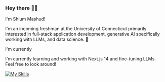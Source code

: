 ### Hey there 👋🏽

<!--
**shiumash/shiumash** is a ✨ _special_ ✨ repository because its `README.md` (this file) appears on your GitHub profile.

Here are some ideas to get you started:

- 🔭 I’m currently working on ...
- 🌱 I’m currently learning ...
- 👯 I’m looking to collaborate on ...
- 🤔 I’m looking for help with ...
- 💬 Ask me about ...
- 📫 How to reach me: ...
- 😄 Pronouns: ...
- ⚡ Fun fact: ...
-->

I'm Shium Mashud! 

I'm an incoming freshman at the University of Connecticut primarily interested in full-stack application development, generative AI specifically working with LLMs, and data science. 🏫

I'm currently 

I'm currently learning and working with Next.js 14 and fine-tuning LLMs. Feel free to look around!

[![My Skills](https://skillicons.dev/icons?i=react,java,js,nodejs,py,sklearn,tensorflow,spring,postgres,postman,bootstrap)](https://skillicons.dev)
